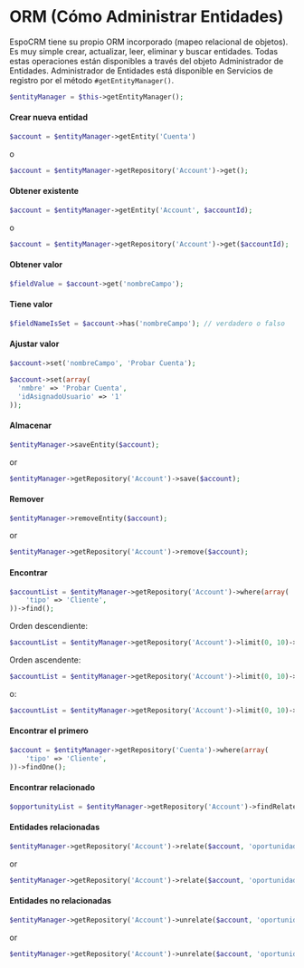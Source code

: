 # ORM (Cómo Administrar Entidades)

EspoCRM tiene su propio ORM incorporado (mapeo relacional de objetos). Es muy simple crear, actualizar, leer, eliminar y buscar entidades. Todas estas operaciones están disponibles a través del objeto Administrador de Entidades. Administrador de Entidades está disponible en Servicios de registro por el método `#getEntityManager()`.

```php
$entityManager = $this->getEntityManager();
```

#### Crear nueva entidad
```php
$account = $entityManager->getEntity('Cuenta')
```
o
```php
$account = $entityManager->getRepository('Account')->get();
```

#### Obtener existente
```php
$account = $entityManager->getEntity('Account', $accountId);
```
o
```php
$account = $entityManager->getRepository('Account')->get($accountId);
```

#### Obtener valor
```php
$fieldValue = $account->get('nombreCampo');
```

#### Tiene valor
```php
$fieldNameIsSet = $account->has('nombreCampo'); // verdadero o falso
```

#### Ajustar valor
```php
$account->set('nombreCampo', 'Probar Cuenta');
```

```php
$account->set(array(
  'nmbre' => 'Probar Cuenta',
  'idAsignadoUsuario' => '1'
));
```

#### Almacenar
```php
$entityManager->saveEntity($account);
```
or
```php
$entityManager->getRepository('Account')->save($account);
```

#### Remover
```php
$entityManager->removeEntity($account);
```
or
```php
$entityManager->getRepository('Account')->remove($account);
```

#### Encontrar
```php
$accountList = $entityManager->getRepository('Account')->where(array(
    'tipo' => 'Cliente',    
))->find();
```

Orden descendiente:
```php
$accountList = $entityManager->getRepository('Account')->limit(0, 10)->order('creadoEn', true)->find();
```

Orden ascendente:
```php
$accountList = $entityManager->getRepository('Account')->limit(0, 10)->order('creadoEn')->find();
```

o:
```php
$accountList = $entityManager->getRepository('Account')->limit(0, 10)->order('creadoEn', 'DESC')->find();
```

#### Encontrar el primero
```php
$account = $entityManager->getRepository('Cuenta')->where(array(
    'tipo' => 'Cliente',    
))->findOne();
```

#### Encontrar relacionado
```php
$opportunityList = $entityManager->getRepository('Account')->findRelated($account, 'oportunidades');
```

#### Entidades relacionadas
```php
$entityManager->getRepository('Account')->relate($account, 'oportunidades', $opportunity);
```
or
```php
$entityManager->getRepository('Account')->relate($account, 'oportunidades', $opportunityId);
```

#### Entidades no relacionadas
```php
$entityManager->getRepository('Account')->unrelate($account, 'oportunidades', $opportunity);
```
or
```php
$entityManager->getRepository('Account')->unrelate($account, 'oportunidades', $opportunityId);
```
